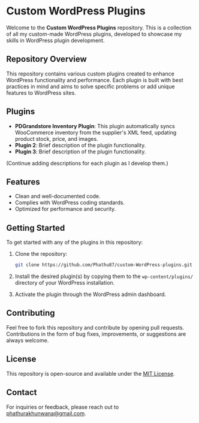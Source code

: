 # Custom WordPress Plugins

Welcome to the **Custom WordPress Plugins** repository. This is a collection of all my custom-made WordPress plugins, developed to showcase my skills in WordPress plugin development.

## Repository Overview

This repository contains various custom plugins created to enhance WordPress functionality and performance. Each plugin is built with best practices in mind and aims to solve specific problems or add unique features to WordPress sites.

## Plugins

- **PDGrandstore Inventory Plugin**: This plugin automatically syncs WooCommerce inventory from the supplier's XML feed, updating product stock, price, and images.
- **Plugin 2**: Brief description of the plugin functionality.
- **Plugin 3**: Brief description of the plugin functionality.

(Continue adding descriptions for each plugin as I develop them.)

## Features

- Clean and well-documented code.
- Complies with WordPress coding standards.
- Optimized for performance and security.

## Getting Started

To get started with any of the plugins in this repository:

1. Clone the repository:
   ```bash
   git clone https://github.com/Phathu87/custom-WordPress-plugins.git
   ```

2. Install the desired plugin(s) by copying them to the `wp-content/plugins/` directory of your WordPress installation.

3. Activate the plugin through the WordPress admin dashboard.

## Contributing

Feel free to fork this repository and contribute by opening pull requests. Contributions in the form of bug fixes, improvements, or suggestions are always welcome.

## License

This repository is open-source and available under the [MIT License](LICENSE).

## Contact

For inquiries or feedback, please reach out to phathurakhunwana@gmail.com.
